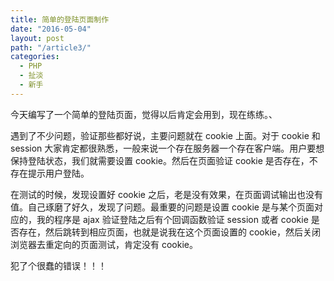 ```yaml
---
title: 简单的登陆页面制作
date: "2016-05-04"
layout: post
path: "/article3/"
categories:
  - PHP
  - 扯淡
  - 新手
---
```


今天编写了一个简单的登陆页面，觉得以后肯定会用到，现在练练。、

遇到了不少问题，验证那些都好说，主要问题就在 cookie 上面。对于 cookie 和 session 大家肯定都很熟悉，一般来说一个存在服务器一个存在客户端。用户要想保持登陆状态，我们就需要设置 cookie。然后在页面验证 cookie 是否存在，不存在提示用户登陆。

<!--more-->

在测试的时候，发现设置好 cookie 之后，老是没有效果，在页面调试输出也没有值。自己琢磨了好久，发现了问题。最重要的问题是设置 cookie 是与某个页面对应的，我的程序是 ajax 验证登陆之后有个回调函数验证 session 或者 cookie 是否存在，然后跳转到相应页面，也就是说我在这个页面设置的 cookie，然后关闭浏览器去重定向的页面测试，肯定没有 cookie。

犯了个很蠢的错误！！！
